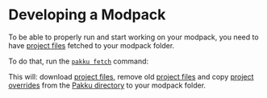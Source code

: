 # Developing a Modpack

To be able to properly run and start working on your modpack, you need to have
[project files](Pakku-Terminology.md#project-file) fetched to your modpack folder.

To do that, run the [`pakku fetch`](pakku-fetch.md) command:

<include from="pakku-fetch.md" element-id="snippet-cmd"></include>

This will: download [project files](Pakku-Terminology.md#project-file),
remove old [project files](Pakku-Terminology.md#project-file) and
copy [project overrides](Pakku-Terminology.md#project-override)
from the [Pakku directory](Pakku-Directory.md) to your modpack folder.